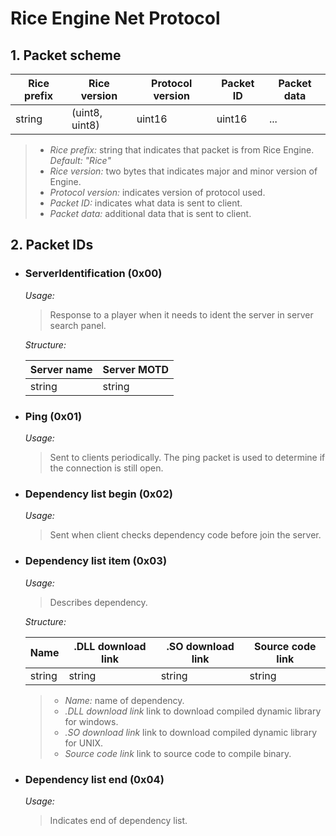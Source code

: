 # Rice Engine Net Protocol

## 1.  Packet scheme

  | Rice prefix   | Rice version      | Protocol version | Packet ID | Packet data |
  | ---           | ---               | ---              | ---       | ---         |
  | string        | (uint8, uint8)    | uint16           | uint16    | ...         |

  > * *Rice prefix:* string that indicates that packet is from Rice Engine. </br> *Default: "Rice"*
  > * *Rice version:* two bytes that indicates major and minor version of Engine.
  > * *Protocol version:* indicates version of protocol used.
  > * *Packet ID:* indicates what data is sent to client.
  > * *Packet data:* additional data that is sent to client.

## 2. Packet IDs

* ### ServerIdentification (0x00)

  *Usage:*
  > Response to a player when it needs to ident the server in server search panel.

  *Structure:*
  
    | Server name | Server MOTD |
    | ---         | ---         |
    | string      | string      |

* ### Ping (0x01)

  *Usage:*
  > Sent to clients periodically. The ping packet is used to determine if the connection is still open. 

* ### Dependency list begin (0x02)
  
  *Usage:*
  > Sent when client checks dependency code before join the server.

* ### Dependency list item (0x03)

  *Usage:*
  > Describes dependency.

  *Structure:*
  
    | Name | .DLL download link | .SO download link | Source code link |
    | ---  | ---                | ---               | ---              |
    | string | string           | string            | string           |

    > * *Name:* name of dependency.
    > * *.DLL download link* link to download compiled dynamic library for windows.
    > * *.SO download link* link to download compiled dynamic library for UNIX.
    > * *Source code link* link to source code to compile binary.

* ### Dependency list end (0x04)
  
  *Usage:*
  > Indicates end of dependency list.
